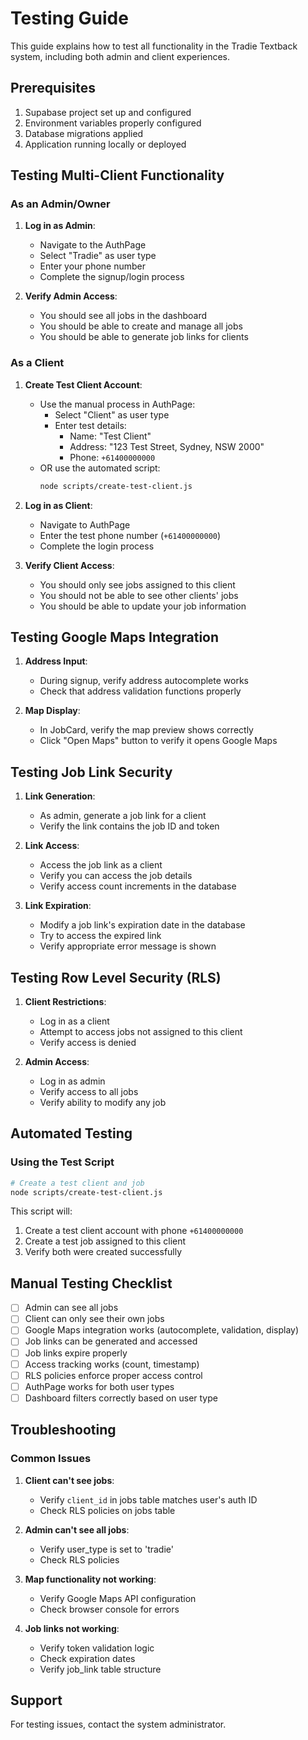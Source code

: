 # Testing Guide

This guide explains how to test all functionality in the Tradie Textback system, including both admin and client experiences.

## Prerequisites

1. Supabase project set up and configured
2. Environment variables properly configured
3. Database migrations applied
4. Application running locally or deployed

## Testing Multi-Client Functionality

### As an Admin/Owner

1. **Log in as Admin**:
   - Navigate to the AuthPage
   - Select "Tradie" as user type
   - Enter your phone number
   - Complete the signup/login process

2. **Verify Admin Access**:
   - You should see all jobs in the dashboard
   - You should be able to create and manage all jobs
   - You should be able to generate job links for clients

### As a Client

1. **Create Test Client Account**:
   - Use the manual process in AuthPage:
     - Select "Client" as user type
     - Enter test details:
       - Name: "Test Client"
       - Address: "123 Test Street, Sydney, NSW 2000"
       - Phone: `+61400000000`
   - OR use the automated script:
     ```bash
     node scripts/create-test-client.js
     ```

2. **Log in as Client**:
   - Navigate to AuthPage
   - Enter the test phone number (`+61400000000`)
   - Complete the login process

3. **Verify Client Access**:
   - You should only see jobs assigned to this client
   - You should not be able to see other clients' jobs
   - You should be able to update your job information

## Testing Google Maps Integration

1. **Address Input**:
   - During signup, verify address autocomplete works
   - Check that address validation functions properly

2. **Map Display**:
   - In JobCard, verify the map preview shows correctly
   - Click "Open Maps" button to verify it opens Google Maps

## Testing Job Link Security

1. **Link Generation**:
   - As admin, generate a job link for a client
   - Verify the link contains the job ID and token

2. **Link Access**:
   - Access the job link as a client
   - Verify you can access the job details
   - Verify access count increments in the database

3. **Link Expiration**:
   - Modify a job link's expiration date in the database
   - Try to access the expired link
   - Verify appropriate error message is shown

## Testing Row Level Security (RLS)

1. **Client Restrictions**:
   - Log in as a client
   - Attempt to access jobs not assigned to this client
   - Verify access is denied

2. **Admin Access**:
   - Log in as admin
   - Verify access to all jobs
   - Verify ability to modify any job

## Automated Testing

### Using the Test Script

```bash
# Create a test client and job
node scripts/create-test-client.js
```

This script will:
1. Create a test client account with phone `+61400000000`
2. Create a test job assigned to this client
3. Verify both were created successfully

## Manual Testing Checklist

- [ ] Admin can see all jobs
- [ ] Client can only see their own jobs
- [ ] Google Maps integration works (autocomplete, validation, display)
- [ ] Job links can be generated and accessed
- [ ] Job links expire properly
- [ ] Access tracking works (count, timestamp)
- [ ] RLS policies enforce proper access control
- [ ] AuthPage works for both user types
- [ ] Dashboard filters correctly based on user type

## Troubleshooting

### Common Issues

1. **Client can't see jobs**:
   - Verify `client_id` in jobs table matches user's auth ID
   - Check RLS policies on jobs table

2. **Admin can't see all jobs**:
   - Verify user_type is set to 'tradie'
   - Check RLS policies

3. **Map functionality not working**:
   - Verify Google Maps API configuration
   - Check browser console for errors

4. **Job links not working**:
   - Verify token validation logic
   - Check expiration dates
   - Verify job_link table structure

## Support

For testing issues, contact the system administrator.
